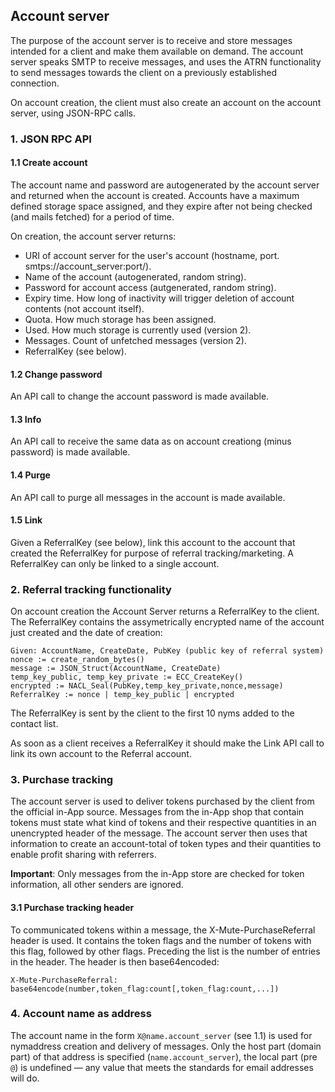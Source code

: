 Account server
--------------

The purpose of the account server is to receive and store messages intended for
a client and make them available on demand.
The account server speaks SMTP to receive messages, and uses the ATRN
functionality to send messages towards the client on a previously established
connection.

On account creation, the client must also create an account on the account
server, using JSON-RPC calls.


### 1. JSON RPC API

#### 1.1 Create account

The account name and password are autogenerated by the account server and
returned when the account is created.
Accounts have a maximum defined storage space assigned, and they expire after
not being checked (and mails fetched) for a period of time.

On creation, the account server returns:
- URI of account server for the user's account (hostname, port.
  smtps://account_server:port/).
- Name of the account (autogenerated, random string).
- Password for account access (autgenerated, random string).
- Expiry time. How long of inactivity will trigger deletion of account contents
  (not account itself).
- Quota. How much storage has been assigned.
- Used. How much storage is currently used (version 2).
- Messages. Count of unfetched messages (version 2).
- ReferralKey (see below).


#### 1.2 Change password

An API call to change the account password is made available.


#### 1.3 Info

An API call to receive the same data as on account creationg (minus password) is
made available.


#### 1.4 Purge

An API call to purge all messages in the account is made available.


#### 1.5 Link

Given a ReferralKey (see below), link this account to the account that created
the ReferralKey for purpose of referral tracking/marketing.
A ReferralKey can only be linked to a single account.


### 2. Referral tracking functionality

On account creation the Account Server returns a ReferralKey to the client.
The ReferralKey contains the assymetrically encrypted name of the account just
created and the date of creation:

```
Given: AccountName, CreateDate, PubKey (public key of referral system)
nonce := create_random_bytes()
message := JSON_Struct(AccountName, CreateDate)
temp_key_public, temp_key_private := ECC_CreateKey()
encrypted := NACL_Seal(PubKey,temp_key_private,nonce,message)
ReferralKey := nonce | temp_key_public | encrypted
```

The ReferralKey is sent by the client to the first 10 nyms added to the contact
list.

As soon as a client receives a ReferralKey it should make the Link API call to
link its own account to the Referral account.


### 3. Purchase tracking

The account server is used to deliver tokens purchased by the client from the
official in-App source.
Messages from the in-App shop that contain tokens must state what kind of tokens
and their respective quantities in an unencrypted header of the message.
The account server then uses that information to create an account-total of
token types and their quantities to enable profit sharing with referrers.

**Important**: Only messages from the in-App store are checked for token
information, all other senders are ignored.


#### 3.1 Purchase tracking header

To communicated tokens within a message, the X-Mute-PurchaseReferral header is
used.
It contains the token flags and the number of tokens with this flag, followed by
other flags.
Preceding the list is the number of entries in the header. The header is then
base64encoded:

```
X-Mute-PurchaseReferral: base64encode(number,token_flag:count[,token_flag:count,...])
```


### 4. Account name as address

The account name in the form  `X@name.account_server` (see 1.1) is used for
nymaddress creation and delivery of messages.
Only the host part (domain part) of that address is specified
(`name.account_server`), the local part (pre `@`) is undefined — any value that
meets the standards for email addresses will do.
